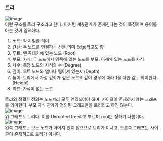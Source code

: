 ### 트리
![image](https://user-images.githubusercontent.com/55936770/178143808-3225f984-2afb-4b69-bcb8-1d99712ea7ad.png)<br>
이런 구조를 트리 구조라고 한다. 이처럼 계층관계가 존재한다는 것이 특징이며 용어를 아는 것이 중요하다.
1. 노드: 각 지점을 의미
2. 간선: 두 노드를 연결하는 선을 의미 Edge라고도 함
3. 루트: 맨 꼭대기에 있는 노드 (Root)
4. 부모, 자식: 두 노드에서 위쪽에 있는 노드를 부모, 아래에 있는 노드를 자식
5. 차수: 특정 노드의 자식의 수 (Degree)
6. 깊이: 루트 노드와 얼마나 떨어져 있는지 (Depth)
7. 높이: 트리에서 가장 깊이가 깊은 노드의 깊이 경우에 따라 1을 더한 값도 의미한다. (Height)
8. 리프: 자식이 없는 노드<br>

트리의 정확한 정의는 노드끼리 모두 연결되어야 하며, 사이클이 존재하지 않는 그래프를 의미한다. 부모 자식 관계가 정의된 그래프만을 트리라고 하진 않는다.<br>
![image](https://user-images.githubusercontent.com/55936770/178144006-18af5c7b-5283-4b35-b241-0ced2fd94a85.png)<br> 
위 그래프도 트리다. 이를 Unrooted tree라고 부르며 root는 정하기 나름이다.
![image](https://user-images.githubusercontent.com/55936770/178144095-03daa276-d6da-4ceb-8059-a874f11b5dc5.png)<br>
왼쪽 그래프는 모든 노드가 이어져 있지 않으므로 트리가 아니고, 오른쪽 그래프는 사이클이 존재하므로 트리가 아니다.









